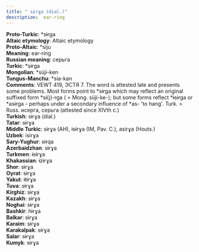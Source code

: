 ```yaml
---
title: " sɨrɣa (dial.)"
description:  ear-ring
---
```


<strong>Proto-Turkic</strong>:  *sɨrga<br>
<strong>Altaic etymology</strong>:  Altaic etymology<br>
<strong> Proto-Altaic</strong>:  *siju<br>
<strong>Meaning</strong>:  ear-ring<br>
<strong>Russian meaning</strong>:  серьга<br>
<strong>Turkic</strong>:  *sɨrga<br>
<strong>Mongolian</strong>:  *süji-ken<br>
<strong>Tungus-Manchu</strong>:  *sia-kan<br>
<strong>Comments</strong>:  VEWT 419, ЭСТЯ 7. The word is attested late and presents some problems. Most forms point to *sɨrga which may reflect an original suffixed form *sɨ(j)-rga ( = Mong. süji-ke-); but some forms reflect *ɨsɨrga or *asɨrga - perhaps under a secondary influence of *as- 'to hang'. Turk. > Russ. исерга, серьга (attested since XIVth c.)<br>
<strong>Turkish</strong>:  sɨrɣa (dial.)<br>
<strong>Tatar</strong>:  sɨrɣa<br>
<strong>Middle Turkic</strong>:  sɨrɣa (AH), ɨsɨrɣa (IM, Pav. C.), asirɣa (Houts.)<br>
<strong>Uzbek</strong>:  isirɣa<br>
<strong>Sary-Yughur</strong>:  sɨrqa<br>
<strong>Azerbaidzhan</strong>:  sɨrɣa<br>
<strong>Turkmen</strong>:  ɨsɨrɣa<br>
<strong>Khakassian</strong>:  ɨzɨrɣa<br>
<strong>Shor</strong>:  sɨrɣa<br>
<strong>Oyrat</strong>:  sɨrɣa<br>
<strong>Yakut</strong>:  ɨtɨrɣa<br>
<strong>Tuva</strong>:  sɨrɣa<br>
<strong>Kirghiz</strong>:  sɨrɣa<br>
<strong>Kazakh</strong>:  sɨrɣa<br>
<strong>Noghai</strong>:  sɨrɣa<br>
<strong>Bashkir</strong>:  hɨrɣa<br>
<strong>Balkar</strong>:  sɨrɣa<br>
<strong>Karaim</strong>:  sɨrɣa<br>
<strong>Karakalpak</strong>:  sɨrɣa<br>
<strong>Salar</strong>:  sɨrɣa<br>
<strong>Kumyk</strong>:  sɨrɣa<br>


